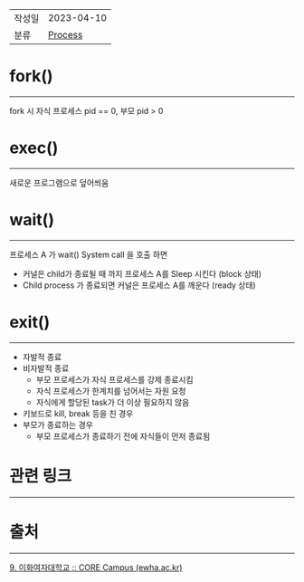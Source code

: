 |               |                       |
|:--------------|:----------------------|
|  작성일          |  2023-04-10  |
|    분류         |      [Process](Process.md)                 |

# fork()
---
fork 시 자식 프로세스 pid == 0, 부모 pid > 0

# exec()
---
새로운 프로그램으로 덮어씌움

# wait()
---
프로세스 A 가 wait() System call 을 호출 하면
- 커널은 child가 종료될 때 까지 프로세스 A를 Sleep 시킨다 (block 상태)
- Child process 가 종료되면 커널은 프로세스 A를 깨운다 (ready 상태)

# exit()
---
- 자발적 종료
- 비자발적 종료
	- 부모 프로세스가 자식 프로세스를 강제 종료시킴
	- 자식 프로세스가 한계치를 넘어서는 자원 요청
	- 자식에게 할당된 task가 더 이상 필요하지 않음
- 키보드로 kill, break 등을 친 경우
- 부모가 종료하는 경우
	- 부모 프로세스가 종료하기 전에 자식들이 먼저 종료됨

# 관련 링크
---


# 출처
---
[9. 이화여자대학교 :: CORE Campus (ewha.ac.kr)](https://core.ewha.ac.kr/publicview/C0101020140325134428879622?vmode=f)